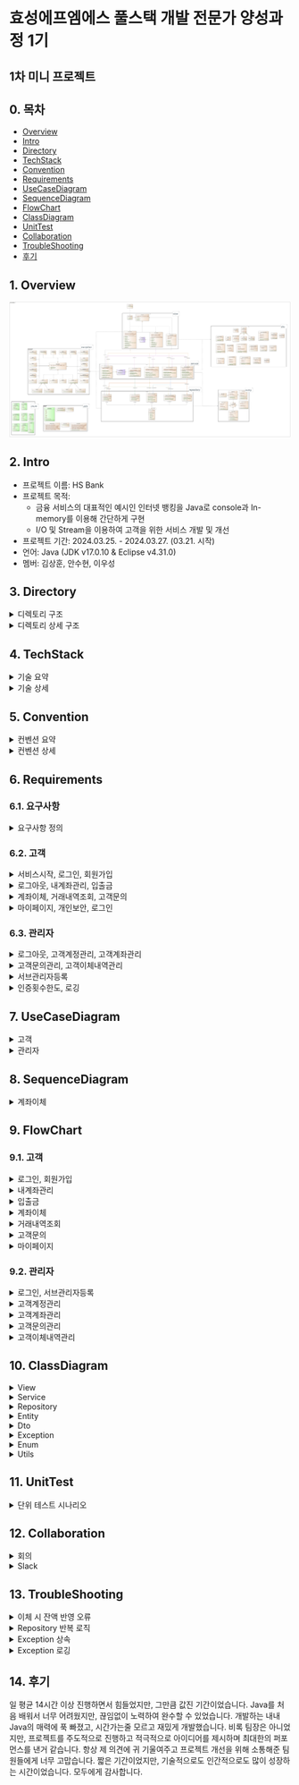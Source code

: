 # 효성에프엠에스 풀스택 개발 전문가 양성과정 1기

## 1차 미니 프로젝트

## 0. 목차

- [Overview](#1-Overview)
- [Intro](#2-Intro)
- [Directory](#3-Directory)
- [TechStack](#4-TechStack)
- [Convention](#5-Convention)
- [Requirements](#6-Requirements)
- [UseCaseDiagram](#7-UseCaseDiagram)
- [SequenceDiagram](#8-SequenceDiagram)
- [FlowChart](#9-FlowChart)
- [ClassDiagram](#10-ClassDiagram)
- [UnitTest](#11-UnitTest)
- [Collaboration](#12-Collaboration)
- [TroubleShooting](#13-TroubleShooting)
- [후기](#14-후기)

## 1. Overview

<img src="https://github.com/rlatkd/hs-bank/blob/main/assets/class_diagram/%ED%81%B4%EB%9E%98%EC%8A%A4%20%EB%8B%A4%EC%9D%B4%EC%96%B4%EA%B7%B8%EB%9E%A8.jpg">

## 2. Intro

- 프로젝트 이름: HS Bank
- 프로젝트 목적:
  - 금융 서비스의 대표적인 예시인 인터넷 뱅킹을 Java로 console과 In-memory를 이용해 간단하게 구현
  - I/O 및 Stream을 이용하여 고객을 위한 서비스 개발 및 개선 
- 프로젝트 기간: 2024.03.25. - 2024.03.27. (03.21. 시작)
- 언어: Java (JDK v17.0.10 & Eclipse v4.31.0)
- 멤버: 김상훈, 안수현, 이우성

## 3. Directory

<details>
<summary>디렉토리 구조</summary>

```
📁 src
 ├──── 📁 dto
 │      ├──── 📁 account
 │      ├──── 📁 inquiry
 │      ├──── 📁 transaction
 │      └──── 📁 user
 │             ├──── 📁 adimin
 │             └──── 📁 client
 ├──── 📁 entity
 ├──── 📁 enumeration
 │      ├──── 📁 admin
 │      ├──── 📁 client
 │      ├──── 📁 inquiry
 │      ├──── 📁 quiz
 │      └──── 📁 transaction
 ├──── 📁 exception
 │      ├──── 📁 account
 │      │      ├──── 📁 deposit
 │      │      └──── 📁 withdraw
 │      ├──── 📁 authentication
 │      ├──── 📁 inquiry
 │      ├──── 📁 regex
 │      ├──── 📁 transaction
 │      └──── 📁 user
 │             ├──── 📁 admin
 │             └──── 📁 client
 ├──── 📁 repository
 ├──── 📁 service
 ├──── 📁 utils
 ├──── 📁 view
 └──── 📄 Application.java
```

- dto: 사용자에게 입력받는 데이터 혹은 출력하는 데이터를 담는 객체 
  - account: 계좌 조회, 계좌 등록
  - inquiry: 문의 조회, 문의 리스트 조회, 문의 등록, 문의 수정
  - transaction: 거래 내역 조횐
  - user: 관리자 조회, 고객 조회, 현재 로그인한 고객 조회, 고객 등록, 고객 정보 수정

- entity: 파일의 데이터를 담는 객체
  - 사용자(고객, 관리자), 계좌, 거래 내역, 문의

- enumeration: 객체의 속성으로 사용되는 열거형 상수
  - admin: 관리자 타입
  - client: 성별
  - inquiry: 문의 카테고리, 문의 처리 상태
  - transaction: 거래 상태, 거래 종류

- exception: 시스템에서 사용되는 사용자 정의 예외
  - account: 계좌 조회 불가, 유효하지 않는 계좌, ...
  - authentication: 인증 실패
  - inquiry: 문의 조회 불가, 존재하지 않는 문의
  - regex: 정규표현식 유효성
  - transaction: 거래내역 조회 불가, 이체 불가, ...
  - user: 계정 비활성화 상태, 존재하지 않는 계정, ...
  
- repository: 파일의 데이터를 저장하고 불러오는 객체

- service: 비즈니스 로직을 처리하는 객체

- utils: 시스템에서 사용되는 부가기능 객체

- view: 사용자에게 데이터를 입력받고 출력하는 객체

- Application.java: 프로그램을 실행하는 객체

</details>

<details>
<summary>디렉토리 상세 구조</summary>

```
📁 HS_BANK
 ├──── 📁 .github
 │      ├──── 📁 ISSUE_TEMPLATE
 │      │      ├──── 📄 ✅-feature-request.md
 │      │      └──── 📄 🐞-hotfix-report.md
 │      └──── 📄 PULL_REQUEST_TEMPLATE
 ├──── 📁 bin
 ├──── 📁 src
 │      ├──── 📁 dto
 │      │      ├──── 📁 account
 │      │      │      ├──── 📄 GetAccountDto.java
 │      │      │      ├──── 📄 RegisterAccountDto.java
 │      │      │      └──── 📄 RemoveAccount.java
 │      │      ├──── 📁 inquiry
 │      │      │      ├──── 📄 EditInquiryDto.java
 │      │      │      ├──── 📄 GetInquiryDto.java
 │      │      │      ├──── 📄 GetInquiryListDto.java
 │      │      │      ├──── 📄 RegisterInquiryDto.java
 │      │      │      └──── 📄 RemoveInquiry.java
 │      │      ├──── 📁 transaction
 │      │      │      ├──── 📄 Deposit.java
 │      │      │      ├──── 📄 GetTransactionDto.java
 │      │      │      ├──── 📄 TransferDto.java
 │      │      │      └──── 📄 WithdrawDto.java
 │      │      └──── 📁 user
 │      │             ├──── 📁 adimin
 │      │             │      ├──── 📄 RegisterAdminDto.java
 │      │             │      └──── 📄 RegisterMainAdminDto.java
 │      │             ├──── 📁 client
 │      │             │      ├──── 📄 AddPointDto.java
 │      │             │      ├──── 📄 GetClientDto.java
 │      │             │      ├──── 📄 GetCurrentClientDto.java
 │      │             │      ├──── 📄 RegisterClientDto.java
 │      │             │      └──── 📄 UpdateClientDto.java
 │      │             ├──── 📄 LoginDto.java
 │      │             └──── 📄 RegisterUserDto.java
 │      ├──── 📁 entity
 │      │      ├──── 📄 Account.java
 │      │      ├──── 📄 Admin.java
 │      │      ├──── 📄 Client.java
 │      │      ├──── 📄 Entity.java
 │      │      ├──── 📄 Inquiry.java
 │      │      ├──── 📄 Transaction.java
 │      │      └──── 📄 User.java
 │      ├──── 📁 enumeration
 │      │      ├──── 📁 admin
 │      │      │      └──── 📄 AdminType.java
 │      │      ├──── 📁 client
 │      │      │      └──── 📄 Gender.java
 │      │      ├──── 📁 inquiry
 │      │      │      ├──── 📄 InquiryCategory.java
 │      │      │      └──── 📄 InquiryStatus.java
 │      │      ├──── 📁 quiz
 │      │      │      └──── 📄 Quiz.java 
 │      │      ├──── 📁 transaction
 │      │      │      ├──── 📄 TransactionStatus.java
 │      │      │      └──── 📄 TransactionType.java
 │      │      └──── 📄 ActivationStatus.java
 │      ├──── 📁 exception
 │      │      ├──── 📁 account
 │      │      │      ├──── 📁 deposit
 │      │      │      │      ├──── 📄 DepositAccountDeactivateException.java
 │      │      │      │      └──── 📄 DepositAccountNotFoundException.java 
 │      │      │      ├──── 📁 withdraw
 │      │      │      │      ├──── 📄 WithdrawAccountDeactivateException.java
 │      │      │      │      └──── 📄 WithdrawAccountNotFoundException.java 
 │      │      │      ├──── 📄 AccountDeactivateException.java
 │      │      │      ├──── 📄 AccountExistException.java
 │      │      │      ├──── 📄 AccountListEmptyException.java
 │      │      │      ├──── 📄 AccountNotFoundException.java
 │      │      │      └──── 📄 BalanceInsufficientException.java
 │      │      ├──── 📁 authentication
 │      │      │      └──── 📄 AuthFailureException.java 
 │      │      ├──── 📁 inquiry
 │      │      │      ├──── 📄 InquiryListEmptyException.java
 │      │      │      └──── 📄 InquiryNotFoundException.java
 │      │      ├──── 📁 regex
 │      │      │      └──── 📄 RegexNotValidException.java
 │      │      ├──── 📁 transaction
 │      │      │      ├──── 📄 NotCompeleteTransactionException.java
 │      │      │      ├──── 📄 NotTransferException.java
 │      │      │      ├──── 📄 TransactionListEmptyException.java
 │      │      │      └──── 📄 TransactionNotFoundException.java
 │      │      ├──── 📁 user
 │      │      │      ├──── 📁 admin
 │      │      │      │      ├──── 📄 AdminDeactivateException.java
 │      │      │      │      ├──── 📄 AdminExistException.java
 │      │      │      │      └──── 📄 AdminNotFoundException.java 
 │      │      │      └──── 📁 client
 │      │      │             ├──── 📄 ClientDeactivateException.java
 │      │      │             ├──── 📄 ClientExistException.java
 │      │      │             └──── 📄 ClientNotFoundException.java 
 │      │      ├──── 📄 BaseException.java
 │      │      ├──── 📄 DataAccessException.java
 │      │      └──── 📄 LogException.java
 │      ├──── 📁 repository
 │      │      ├──── 📄 AccountRepository.java
 │      │      ├──── 📄 AdminRepository.java
 │      │      ├──── 📄 ClientRepository.java
 │      │      ├──── 📄 InquiryRepository.java
 │      │      ├──── 📄 Repository.java
 │      │      └──── 📄 TransactionRepository.java
 │      ├──── 📁 service
 │      │      ├──── 📄 AccountService.java
 │      │      ├──── 📄 AdminService.java
 │      │      ├──── 📄 ClientService.java
 │      │      ├──── 📄 InquiryService.java
 │      │      ├──── 📄 TransactionService.java
 │      │      └──── 📄 UserService.java
 │      ├──── 📁 utils
 │      │      ├──── 📄 CaptchaAuthentication.java
 │      │      ├──── 📄 DateTimeGenerator.java
 │      │      ├──── 📄 FilePathConstants.java
 │      │      ├──── 📄 QuizGenerator.java
 │      │      └──── 📄 RegexValidator.java
 │      ├──── 📁 view
 │      │      ├──── 📄 AdminView.java
 │      │      ├──── 📄 ClientView.java
 │      │      ├──── 📄 InitialView.java
 │      │      ├──── 📄 LoginView.java
 │      │      ├──── 📄 QuizView.java
 │      │      └──── 📄 View.java
 │      └──── 📄 Application.java
 │──── 📁 Referenced Libraries
 │      └──── 📄 lombok.jar
 │──── 📄 .gitignore
 └──── 📄 README.md
```

</details>

## 4. TechStack

<details>
<summary>기술 요약</summary>

<img src="https://github.com/rlatkd/hs-bank/blob/main/assets/tech/%EA%B8%B0%EC%88%A0%20%EC%9A%94%EC%84%9C.png">

</details>

<details>
<summary>기술 상세</summary>

**1. BufferedReader**

자바에서 콘솔을 통해 사용자에게 입력받을 수 있는 방법은 Scanner 혹은 BufferedReader를 사용하는 것이다. Scanner는 1KB의 버퍼 사이즈를 갖고 있으며 데이터를 입력받는 즉시 전달한다. BufferedReader는 8KB의 버퍼 사이즈를 갖고 있으며 버퍼가 가득차거나 개행 문자가 나타나면 버퍼의 내용을 한번에 전달한다. Scanner는 입력받을 때마다 전달하기 때문에 한번에 읽어서 전달하는 BufferedReader보다 속도가 느리다. 

HS BANK 프로젝트는 콘솔 프로그램이므로 사용자의 입력을 빠르게 처리하는 것이 중요하다. 따라서 속도가 비교적 빠른 BufferedReader를 활용하여 프로그램의 성능을 향상하였다.

적용 : View.java

**2. 추상 클래스 & 인터페이스**

공통되는 속성과 함수가 여러 곳에 퍼질수록 유지보수성이 저하되는 것은 당연하다. HS BANK 프로그램에는 유지보수성을 향상시키기 위해 추상클래스를 활용하여 공통되는 속성과 함수를 모두 공통화하였다. 또한 추상 메서드를 활용하여 클래스에 특정 함수를 구현하는 것을 강제하였다.

적용 : Repository.java, UserService.java

**3. 사용자 정의 예외**

자바에서는 다양한 예외 클래스를 제공하지만, 때로는 개발자가 예외 클래스를 정의하여 사용자 예외 처리를 구현해야 할 때가 있다. 특히 HS BANK 프로그램은 금융 프로그램이기 때문에 예외의 의미를 정확하게 부여해야 한다. 때문에 사용자 예외 클래스를 정의하여 어떤 상황에 어떤 의미의 예외가 발생하는지 명확하게 하였다. 또한 사용자 예외를 화면 출력 클래스에서 처리하여 상황에 따라 어떤 화면을 출력할지 명시하였다. 이를 통해 유지보수성과 코드의 가독성을 크게 향상시켰다.

적용 : AccountNotFoundException.java

**4. 템플릿 메서드 패턴**

템플릿 메서드 패턴은 여러 클래스에서 공통으로 사용하는 메서드를 템플릿화하여 상위 클래스에 정의하고, 하위 클래스마다 세부 동작을 다르게 구현하는 패턴이다. 

HS BANK 프로그램의 화면 출력 로직은 출력 시작, 출력, 출력 종료로 공통된다. 이러한 로직을 공통화하기 위해 화면 출력 클래스에 템플릿 메서드 패턴을 적용하였다.

적용 : View.java

**5. 싱글톤 패턴**

싱글톤 패턴을 객체를 한번만 생성하여 재사용하는 패턴이다. 객체를 반복해서 생성하면 메모리 성능이 저하될 수 있다. 특히 프로그램의 사용자가 많은 경우 수많은 사용자의 요청을 처리하기 위해 객체를 반복하여 생성하면 메모리 누수 문제가 생길 수 있다. HS BANK 프로그램은 이러한 상황을 방지하고 메모리 효율을 높이기 위해 비즈니스 로직을 처리하는 클래스와 파일 IO 작업을 하는 클래스에 싱글톤 패턴을 적용하였다.

적용 : AccountService.java

**6. 롬복 Getter & Builder**

롬복을 사용하여 Getter 함수를 자동 생성하였다. 또한 Builder를 사용하여 복잡한 객체 생성 코드를 단순화시키고 객체의 불변성을 유지시켰다. 이를 통해 코드의 유지보수성과 가독성을 향상시켰다.

적용 : Account.java

**7. 제네릭 상속**

추상 클래스에 제네릭을 적용하여 공통 함수를 구현하는데 활용하였다. 특히 제네릭을 또 다른 추상 클래스에 상속시켜 제네릭의 타입을 명시하였다. 이를 통해 더 유연하게 공통 함수를 구현하도록 하였다.

적용 : Repository.java

**8. ArrayList**

데이터의 순서대로 아이디를 부여하는 HS BANK의 데이터 저장 로직에 적합한 자료구조인 ArrayList를 활용하였다.

적용 : Repository.java

**9. 객체 직렬화**

파일에 저장해야하는 객체를 직렬화하여 파일에 저장할 수 있도록 하였다. 그리고 역직렬화를 통해 파일에 저장된 객체를 읽어올 수 있도록 하였다.

적용 : Entity.java

**10. FileStream, BufferedStream, ObjectStream**

파일에 객체를 직렬화하여 저장하기 위해 FileOutputStream, BufferedOutputStream, ObjectOutputStream을 사용하였다. 또한 파일에 저장된 객체를 역직렬화하기 위해 FileInputStream, BufferedInputStream, ObjectInputStream을 활용하였다. 특히 BufferedOutputStream와 BufferedInputStream를 활용하여 IO 성능을 향상시켰다.

적용 : Repository.java

**11. 상수 & 열거형 상수**

여러 곳에서 반복 사용되는 데이터는 상수로 선언하였다. 그리고 카테고리가 분류되는 상수는 열거형 상수를 사용하여 유지보수성을 향상시켰다.

적용 : FilePathConstants, Gender.java

**12. 정적 메서드**

여러 곳에서 반복 사용되는 함수는 정적 메서드로 선언하였다. 이를 통해 유지보수성을 향상시켰다.

적용 : DateTimeGenerator.java

**13. BufferedWriter를 통한 로깅**

상세 예외 내용을 파일에 기록하기 위해 FileWriter를 사용하였다. 특히 BufferedWriter을 사용해 IO 성능을 향상시켰다.

적용 : BaseException.java

1**4. 람다 & 스트림**

파일의 내용을 담는 객체 리스트를 사용자에게 출력할 내용을 담는 객체로 변환하기 위해 람다와 스트림을 활용하였다. 이를 통해 코드의 가독성과 유지보수성을 향상시켰다.

적용 : AccountService.java

**15. 멀티 스레드**

HS BANK의 금융 상식 퀴즈 게임을 구현하기 위해 멀티 스레드를 사용하였다. 문제 출제와 카운트가 동시에 진행되게 하였다.

적용 : QuizView.java

**16. 자바 Swing**

금융 상식 퀴즈 화면을 자바 Swing으로 구현하여 사용자의 편의성을 향상시켰다.

적용 : QuizView.java

</details>

## 5. Convention

<details>
<summary>컨벤션 요약</summary>

<img src="https://github.com/rlatkd/hs-bank/blob/main/assets/code_convention/%EC%BD%94%EB%93%9C%20%EC%A0%95%EC%9D%98%EC%84%9C%201.png">

</details>

<details>
<summary>컨벤션 상세</summary>

```
1. 개요
	1.1. 목적
	소프트웨어를 개발하는 모든 과정에 들어가는 비용 중 80%가 유지보수에 쓰여진다.
	소프트웨어의 직접 개발한 개발자가 그 소프트웨어의 유지보수를 담당하는 경우는 거의 볼 수
	없는 경우다. 규칙을 정하고 코드를 작성하게 되면 가독성이 높아져 다른 개발자가 소스
	코드를 처음 보더라도 더 빠르고 확실하게 이해할 수 있게 된다. 따라서 규칙을 정하고 지킴은
	개발자 간 반드시 지켜야 할 약속임을 항상 인지해야 한다.

2. 공통 법칙
	2.1. 작업 디렉토리
		2.1.1. 프로젝트, 패키지, 모듈, 클래스 형태로 형성한다.
	2.2 소스 파일
		2.2.1. 각 자바 소스 파일은 하나의 public class 혹은 public interface 혹은 public enum 을 
		포함한다.
		2.2.2. 하나의 Method 혹은 Class 에서 사용될 객체의 선언 및 생성은 상단에 위치시킨다.

3. 명명법
	3.1. 공통 규칙 
		3.1.1. 이름만으로도 기능을 알 수 있도록 최대한 상세하게 명명한다. 
		3.1.2. 대/소문자가 구분되며 길이에 제한이 없다. 
		3.1.3. 예약어를 사용해서는 안 된다. 
		3.1.4. 숫자로 시작해서는 안 된다. 
		3.1.5. 특수문자는 ‘_’ 혹은 ‘$’ 만 허용한다. 
		3.1.6. 파스칼 표기법(PascalCase)과 카멜 표기법(camelCase)을 사용한다. 
		3.1.7. 반의어는 반드시 대응하는 개념으로 사용해야 한다. 
	3.2. 프로젝트명 
		3.2.1. 대/소문자 구분 없이 시작 가능하다.  
		3.2.2. 대문자 사용을 권장한다. 
	3.3. 패키지명 
		3.3.1. 대/소문자를 모두 허용하지만 클래스명과 쉽게 구분하기 위해서 소문자로 하는 것을 
		원칙으로 한다. 
		3.3.2. 표준 패턴을 따른다. 
		3.3.3. 가급적 한 단어 사용을 권장한다. 
	3.4. 클래스명 
		3.4.1. 파스칼 표기법을 사용한다. 
		3.4.2. 명사로 시작한다. 
			3.4.2.1. 단, DTO 클래스는 동사를 맨 앞에 붙힌다. 
		3.4.3. DTO 클래스는 Dto로 끝나게 구성한다. 
		3.4.4. Entity 클래스는 하나의 명사로 구성한다. 
		3.4.5. Repository 클래스는 해당 Entity와 Repository를 붙혀서 구성한다. 
		3.4.6. Service 클래스는 Entity와 Service를 붙혀서 구성한다. 
		3.4.7. View 클래스는 View로 끝나게 구성한다. 
	3.5. 인터페이스명 
		3.5.1. 특별한 접두사나 접미사를 사용하지 않고 파스칼 표기법을 사용한다. 
		3.5.2. 형용사를 사용한다.  
			3.5.2.1. 단, 유저와 로그인은 명사로 시작한다. 
	3.6. 메서드명 
		카멜 표기법을 사용하며 동사로 시작한다. 
		3.6.1. 속성에 접근하는 메서드명의 접두사는 get, set을 사용한다.  
		3.6.2. 데이터를 조회하는 메서드명의 접두사는 find를 사용한다. 
		3.6.3. 데이터를 입력하는 메서드명의 접두사는 Input을 사용한다. 
		3.6.4. 데이터를 추가하는 메서드명의 접두사는 register를 사용한다. 
		3.6.5. 데이터를 변경하는 메서드명의 접두사는 modify를 사용한다. 
		3.6.6. 데이터를 삭제하는 메서드명의 접두사는 remove를 사용한다. 
		3.6.7. 데이터를 초기화하는 메서드명의 접두사는 initialize를 사용한다. 
		3.6.8. 반환 값의 타입이 boolean인 메서드명의 접두사는 is를 사용한다. 
		3.6.9. 데이터를 불러오는 메서드명의 접두사는 load를 사용한다. 
		3.6.10. 데이터가 있는지 확인하는 메서드명의 접두사는 has를 사용한다. 
		3.6.11. 새로운 객체를 만든 뒤 해당 객체를 리턴해주는 메서드명의 접두사는 create를 사용한다.  
		3.6.12. 해당 객체를 다른 형태의 객체로 변환해주는 메서드명의 접두사는 to를 사용한다. 
		3.6.13. 해당 객체가 복수인지 단수인지 구분하는 메서드명의 접미사는 s를 사용한다. 
		3.6.14. B를 기준으로 A를 하겠다는 메서드명의 전치사는 By를 사용한다. 
	3.7. 변수명 
		3.7.1. 소문자로 시작한다. 
		3.7.2. 카멜 표기법을 사용한다. 
	3.8. 상수명 
		3.8.1. 전부 대문자로 표기한다. 
		3.8.2. 스네이크 표기법(SNAKE_CASE)를 사용한다. 
	3.9. 필드명 
		3.9.1. 변수, 모든 인스턴스 등의 첫 번째 글자는 소문자로 하고, 이후 각 단어의 시작 문자는 
	대문자로 한다. 
		3.9.2. 클래스 변수의 이름은 타입의 이름과 동일하게 지정한다. 
		3.9.3. select, count 등은 입력값, 제어문 혹은 반복문의 임시 변수명으로 사용할 수 있다. 
		
4. 주석문 
	4.1. 공통 주석문 
		4.1.1. 클래스의 주석문은 사용하지 않는다. 
	4.2. 멤버 필드 주석문 
		4.2.1. 멤버 필드 주석문은 라인 단위 ‘//’ 주석으로 한다. 
	4.3. 멤버 메서드 주석문 
		4.3.1. 멤버 메서드의 주석문은 필요에 따라 작성한다. 
	4.4. 기타 주석문 
		4.4.1. 코드 작성 중 설명이 필요한 부분의 경우 라인 단위 주석을 통해 기입한다. 
	
5. 기타 스타일 
	5.1. 들여쓰기 
		5.1.1. 들여쓰기는 이클립스 프로그램 내 자동 정렬 기능(ctrl+shift+F)을 사용한다. 
		5.1.2. ‘{‘ 기호는 메서드 이름과 같은 줄에 위치하고, ‘}’ 기호는 다른 줄에 위치하며 해당 
		줄에는 주석을 제외한 어떤 코드도 위치할 수 없다. 
	5.2. 선언 
		5.2.1. 패키지 / 임포트 
		필요에 따라 package 문이 나타날 수 있다. package 문 이후 한 줄을 띄우고 다음으로 
		import 문이 위치하도록 한다. import의 경우 한 줄에 하나의 import만 명시한다. 
		5.2.2. 클래스 / 인터페이스 
		import 문 이후 class 혹은 interface 선언문을 명시한다. class 혹은 interface 선언문의 
		구성은 다음과 같은 순서로 나타낸다. 
			5.2.2.1. class/interface 주석 
			5.2.2.2. class/interface 선언문 
			5.2.2.3. class/interface에 속하며 멤버 필드(private, protected, public 순으로 선언) 
			5.2.2.4. class 객체 생성자 
			5.2.2.5. class method 주석 
			5.2.2.6. class method 객체에서 사용될 메서드 
	5.3. 공백 
		조건문, 제어문의 키워드(if, while, switch, for, return 등)와의 관계 
		5.3.1. 시작 시 ‘(‘, ‘{‘의 괄호 앞에 한 칸의 빈칸을 포함하여 작성한다. 
		5.3.2. 종료 시 ‘)’, ‘}’의 괄호 뒤에는 주석을 제외한 어떠한 코드도 작성하지 않는다.  
	5.4. 제어문 및 반복문 
		5.4.1. if 
		if-else statement에서 else는 같은 줄에 위치한다. 
		5.4.2. for 
		for 문에서 ‘{‘는 같은 줄에, ‘}’는 새로운 줄에 위치한다. 
		5.4.3. while 
		while 문에서 ‘{‘는 같은 줄에, ‘}’는 새로운 줄에 위치한다. 
		5.4.4. switch 
		switch 문에서 실행 코드와 ‘break;’는 새로운 줄에 위치한다. 
		5.4.5. try / catch / finally 
		try-catch-finally 문에서 ‘{‘는 같은 줄에, ‘}’는 새로운 줄에 위치한다. 
	
6. 출력 형식 
	6.1. 선택지 출력 형식 
		6.1.1. 프로그램 실행 시 출력되는 선택지는 ‘[1] 선택지1  [2] 선택지2’의 양식을 따른다. 
	6.2. 리스트 출력 형식 
		6.2.1. 프로그램 실행 시 출력되는 리스트는 출력 값을 정해진 커스텀 형식을 사용한다.
```

</details>

## 6. Requirements

### 6.1. 요구사항

<details>
<summary>요구사항 정의</summary>

<img src="https://github.com/rlatkd/hs-bank/blob/main/assets/requirements/%EC%9A%94%EA%B5%AC%EC%82%AC%ED%95%AD%20%EC%A0%95%EC%9D%98%EC%84%9C.png">

</details>

### 6.2. 고객

<details>
<summary>서비스시작, 로그인, 회원가입</summary>

<img src="https://github.com/rlatkd/hs-bank/blob/main/assets/requirements/%EC%84%9C%EB%B9%84%EC%8A%A4%EC%8B%9C%EC%9E%91_%EB%A1%9C%EA%B7%B8%EC%9D%B8_%ED%9A%8C%EC%9B%90%EA%B0%80%EC%9E%85.png">

</details>

<details>
<summary>로그아웃, 내계좌관리, 입출금</summary>

<img src="https://github.com/rlatkd/hs-bank/blob/main/assets/requirements/%EB%A1%9C%EA%B7%B8%EC%95%84%EC%9B%83_%EB%82%B4%EA%B3%84%EC%A2%8C%EA%B4%80%EB%A6%AC_%EC%9E%85%EC%B6%9C%EA%B8%88.png">

</details>

<details>
<summary>계좌이체, 거래내역조회, 고객문의</summary>

<img src="https://github.com/rlatkd/hs-bank/blob/main/assets/requirements/%EA%B3%84%EC%A2%8C%EC%9D%B4%EC%B2%B4_%EA%B1%B0%EB%9E%98%EB%82%B4%EC%97%AD%EC%A1%B0%ED%9A%8C_%EA%B3%A0%EA%B0%9D%EB%AC%B8%EC%9D%98.png">

</details>

<details>
<summary>마이페이지, 개인보안, 로그인</summary>

<img src="https://github.com/rlatkd/hs-bank/blob/main/assets/requirements/%EB%A7%88%EC%9D%B4%ED%8E%98%EC%9D%B4%EC%A7%80_%EA%B0%9C%EC%9D%B8%EB%B3%B4%EC%95%88_%EB%A1%9C%EA%B7%B8%EC%9D%B8.png">

</details>

### 6.3. 관리자

<details>
<summary>로그아웃, 고객계정관리, 고객계좌관리</summary>

<img src="https://github.com/rlatkd/hs-bank/blob/main/assets/requirements/%EB%A1%9C%EA%B7%B8%EC%95%84%EC%9B%83_%EA%B3%A0%EA%B0%9D%EA%B3%84%EC%A0%95%EA%B4%80%EB%A6%AC_%EA%B3%A0%EA%B0%9D%EA%B3%84%EC%A2%8C%EA%B4%80%EB%A6%AC.png">

</details>

<details>
<summary>고객문의관리, 고객이체내역관리</summary>

<img src="https://github.com/rlatkd/hs-bank/blob/main/assets/requirements/%EA%B3%A0%EA%B0%9D%EB%AC%B8%EC%9D%98%EA%B4%80%EB%A6%AC_%EA%B3%A0%EA%B0%9D%EC%9D%B4%EC%B2%B4%EB%82%B4%EC%97%AD%EA%B4%80%EB%A6%AC.png">

</details>

<details>
<summary>서브관리자등록</summary>

<img src="https://github.com/rlatkd/hs-bank/blob/main/assets/requirements/%EC%84%9C%EB%B8%8C%EA%B4%80%EB%A6%AC%EC%9E%90%EB%93%B1%EB%A1%9D.png">

</details>

<details>
<summary>인증횟수한도, 로깅</summary>

<img src="https://github.com/rlatkd/hs-bank/blob/main/assets/requirements/%EC%9D%B8%EC%A6%9D%ED%9A%9F%EC%88%98%ED%95%9C%EB%8F%84_%EB%A1%9C%EA%B9%85.png">

</details>

## 7. UseCaseDiagram

<details>
<summary>고객</summary>

<img src="https://github.com/rlatkd/hs-bank/blob/main/assets/usecase_diagram/%EC%9C%A0%EC%8A%A4%EC%BC%80%EC%9D%B4%EC%8A%A4%20%EB%8B%A4%EC%9D%B4%EC%96%B4%EA%B7%B8%EB%9E%A8%20%EA%B3%A0%EA%B0%9D.jpg">

</details>

<details>
<summary>관리자</summary>

<img src="https://github.com/rlatkd/hs-bank/blob/main/assets/usecase_diagram/%EC%9C%A0%EC%8A%A4%EC%BC%80%EC%9D%B4%EC%8A%A4%20%EB%8B%A4%EC%9D%B4%EC%96%B4%EA%B7%B8%EB%9E%A8%20%EA%B4%80%EB%A6%AC%EC%9E%90.jpg">

</details>

## 8. SequenceDiagram

<details>
<summary>계좌이체</summary>

<img src="https://github.com/rlatkd/hs-bank/blob/main/assets/sequence_diagram/%EC%8B%9C%ED%80%80%EC%8A%A4%20%EB%8B%A4%EC%9D%B4%EC%96%B4%EA%B7%B8%EB%9E%A8.png">

</details>

## 9. FlowChart

### 9.1. 고객

<details>
<summary>로그인, 회원가입</summary>

<img src="https://github.com/rlatkd/hs-bank/blob/main/assets/flow_chart/%EB%A1%9C%EA%B7%B8%EC%9D%B8_%ED%9A%8C%EC%9B%90%EA%B0%80%EC%9E%85.png">

</details>

<details>
<summary>내계좌관리</summary>

<img src="https://github.com/rlatkd/hs-bank/blob/main/assets/flow_chart/%EB%82%B4%EA%B3%84%EC%A2%8C%EA%B4%80%EB%A6%AC.png">

</details>

<details>
<summary>입출금</summary>

<img src="https://github.com/rlatkd/hs-bank/blob/main/assets/flow_chart/%EC%9E%85%EC%B6%9C%EA%B8%88.png">

</details>

<details>
<summary>계좌이체</summary>

<img src="https://github.com/rlatkd/hs-bank/blob/main/assets/flow_chart/%EA%B3%84%EC%A2%8C%EC%9D%B4%EC%B2%B4.png">

</details>

<details>
<summary>거래내역조회</summary>

<img src="https://github.com/rlatkd/hs-bank/blob/main/assets/flow_chart/%EA%B1%B0%EB%9E%98%EB%82%B4%EC%97%AD%EC%A1%B0%ED%9A%8C.png">

</details>

<details>
<summary>고객문의</summary>

<img src="https://github.com/rlatkd/hs-bank/blob/main/assets/flow_chart/%EA%B3%A0%EA%B0%9D%EB%AC%B8%EC%9D%98.png">

</details>

<details>
<summary>마이페이지</summary>

<img src="https://github.com/rlatkd/hs-bank/blob/main/assets/flow_chart/%EB%A7%88%EC%9D%B4%ED%8E%98%EC%9D%B4%EC%A7%80.png">

</details>

### 9.2. 관리자

<details>
<summary>로그인, 서브관리자등록</summary>

<img src="https://github.com/rlatkd/hs-bank/blob/main/assets/flow_chart/%EB%A1%9C%EA%B7%B8%EC%9D%B8_%EC%84%9C%EB%B8%8C%EA%B4%80%EB%A6%AC%EC%9E%90%EB%93%B1%EB%A1%9D.png">

</details>

<details>
<summary>고객계정관리</summary>

<img src="https://github.com/rlatkd/hs-bank/blob/main/assets/flow_chart/%EA%B3%A0%EA%B0%9D%EA%B3%84%EC%A0%95%EA%B4%80%EB%A6%AC.png">

</details>

<details>
<summary>고객계좌관리</summary>

<img src="https://github.com/rlatkd/hs-bank/blob/main/assets/flow_chart/%EA%B3%A0%EA%B0%9D%EA%B3%84%EC%A2%8C%EA%B4%80%EB%A6%AC.png">

</details>

<details>
<summary>고객문의관리</summary>

<img src="https://github.com/rlatkd/hs-bank/blob/main/assets/flow_chart/%EA%B3%A0%EA%B0%9D%EB%AC%B8%EC%9D%98%EA%B4%80%EB%A6%AC.png">

</details>

<details>
<summary>고객이체내역관리</summary>

<img src="https://github.com/rlatkd/hs-bank/blob/main/assets/flow_chart/%EA%B3%A0%EA%B0%9D%EC%9D%B4%EC%B2%B4%EB%82%B4%EC%97%AD%EA%B4%80%EB%A6%AC.png">

</details>

## 10. ClassDiagram

<details>
<summary>View</summary>

<img src="https://github.com/rlatkd/hs-bank/blob/main/assets/class_diagram/View.png">

</details>

<details>
<summary>Service</summary>

<img src="https://github.com/rlatkd/hs-bank/blob/main/assets/class_diagram/Service.png">

</details>

<details>
<summary>Repository</summary>

<img src="https://github.com/rlatkd/hs-bank/blob/main/assets/class_diagram/Repository.png">

</details>

<details>
<summary>Entity</summary>

<img src="https://github.com/rlatkd/hs-bank/blob/main/assets/class_diagram/Entity.png">

</details>

<details>
<summary>Dto</summary>

<img src="https://github.com/rlatkd/hs-bank/blob/main/assets/class_diagram/Dto.png">

</details>

<details>
<summary>Exception</summary>

<img src="https://github.com/rlatkd/hs-bank/blob/main/assets/class_diagram/Exception.png">

</details>

<details>
<summary>Enum</summary>

<img src="https://github.com/rlatkd/hs-bank/blob/main/assets/class_diagram/Enum.png">

</details>

<details>
<summary>Utils</summary>

<img src="https://github.com/rlatkd/hs-bank/blob/main/assets/class_diagram/Utils.png">

</details>

## 11. UnitTest

<details>
<summary>단위 테스트 시나리오</summary>

<img src="https://github.com/rlatkd/hs-bank/blob/main/assets/test_scenario/%EB%8B%A8%EC%9C%84%20%ED%85%8C%EC%8A%A4%ED%8A%B8%20%EC%8B%9C%EB%82%98%EB%A6%AC%EC%98%A4.png">

</details>

## 12. Collaboration

<details>
<summary>회의</summary>

<img src="https://github.com/rlatkd/hs-bank/blob/main/assets/collaboration/meeting.png">

</details>

<details>
<summary>Slack</summary>

<img src="https://github.com/rlatkd/hs-bank/blob/main/assets/collaboration/slack.png">

</details>

## 13. TroubleShooting

<details>
<summary>이체 시 잔액 반영 오류 </summary>

### 문제 상황

TransactionService에서 이체 기능을 제공하는 transfer 함수를 개발하고 테스트하는 과정에서 문제가 발생했다.

```java
    public synchronized void transfer(int withdrawAccountId, String depositAccountNumber, long amount) throws BaseException {
        Account withdrawAccount = accountRepository.get(withdrawAccountId);
        if(withdrawAccount == null) throw new WithdrawAccountNotFoundException();
        if(!isActiveAccount(withdrawAccount)) throw new WithdrawAccountDeactivateException();
        if(withdrawAccount.getBalance() < amount) throw new BalanceInsufficientException();

        Account depositAccount = accountRepository.get(depositAccountNumber);
        if(depositAccount == null) throw new DepositAccountNotFoundException();
        if(!isActiveAccount(depositAccount)) throw new DepositAccountDeactivateException();

        Transaction transaction = Transaction.builder().
                date(DateTimeGenerator.getDateTimeNow()).
                type(TransactionType.TRANSFER).
                amount(amount).
                withdrawAccountId(withdrawAccountId).
                depositAccountId(depositAccount.getId()).
                status(TransactionStatus.COMPLETE).
                build();

        withdrawAccount.setBalance(withdrawAccount.getBalance() - amount);

        depositAccount.setBalance(depositAccount.getBalance() + amount);
        accountRepository.update();

        transactionRepository.add(transaction);
    }
```

transfer 함수의 코드이다. AccountRepository의 get 함수를 사용해서 출금 계좌와 입금 계좌를 가져온다. 

일단 출금 계좌와 입금 계좌가 이체 가능한 상태인지 확인한다. 

만약 이체 가능한 상태라면 출금 계좌와 입금 계좌의 잔액을 수정하고, 거래 내역을 추가한다.

이 함수를 사용해서 이체를 진행해보자.

```bash
GetAccountDto{id=1, bankName='신한', number='110466796544', ownerName='이우성', balance=10000, registeredAt='2024-03-26 11:29:29', status='활성화'}

GetAccountDto{id=2, bankName='카카오뱅크', number='45832813', ownerName='이우성', balance=0, registeredAt='2024-03-26 11:30:07', status='활성화'}
```

현재 계좌 목록이다. 

1번 계좌에서 2번 계좌로 5000원 이체를 진행할 것이다.

```bash
GetAccountDto{id=1, bankName='신한', number='110466796544', ownerName='이우성', balance=10000, registeredAt='2024-03-26 11:29:29', status='활성화'}

GetAccountDto{id=2, bankName='카카오뱅크', number='45832813', ownerName='이우성', balance=5000, registeredAt='2024-03-26 11:30:07', status='활성화'}
```

이체를 진행한 후 결과이다. 

잔액을 보면 2번 계좌에 5000원이 입금되긴 했지만, 1번 계좌에서 5000원이 출금이 되지 않았다.

### 원인

```java
    public synchronized void transfer(int withdrawAccountId, String depositAccountNumber, long amount) throws BaseException {
        Account withdrawAccount = accountRepository.get(withdrawAccountId);
//        if(withdrawAccount == null) throw new WithdrawAccountNotFoundException();
//        if(!isActiveAccount(withdrawAccount)) throw new WithdrawAccountDeactivateException();
//        if(withdrawAccount.getBalance() < amount) throw new BalanceInsufficientException();

        Account depositAccount = accountRepository.get(depositAccountNumber);
//        if(depositAccount == null) throw new DepositAccountNotFoundException();
//        if(!isActiveAccount(depositAccount)) throw new DepositAccountDeactivateException();

//        Transaction transaction = Transaction.builder().
//                date(DateTimeGenerator.getDateTimeNow()).
//                type(TransactionType.TRANSFER).
//                amount(amount).
//                withdrawAccountId(withdrawAccountId).
//                depositAccountId(depositAccount.getId()).
//                status(TransactionStatus.COMPLETE).
//                build();

        withdrawAccount.setBalance(withdrawAccount.getBalance() - amount);

        depositAccount.setBalance(depositAccount.getBalance() + amount);
        accountRepository.update();

//        transactionRepository.add(transaction);
    }

```

transfer 함수 코드를 다시 보자. 

문제가 되는 부분을 제외하고 모두 주석 처리했다.

여기서 AccountRepository의 함수는 get(int id), get(String number), update()가 사용된다.

```java
    public final E get(int id) throws BaseException {
        load();
        for(Entity entity : entityList)
            if(entity.getId() == id) return (E)entity;
        return null;
    }
    
    public Account get(String number) throws BaseException {
        load();
        for(Account account : entityList)
            if(account.getNumber().equals(number)) return account;
        return null;
    }
    
    public final void update() throws BaseException {
        save();
    }
```

AccountRepository의 get(int id), get(String number), update() 코드이다. 

get(int id)와 update()는 AccountRepository의 추상 클래스 Repository의 함수이다.

get(int id)과 get(String number)은 제일 먼저 load()를 호출한다.

update()는 save()를 호출한다.

```java
    protected final void load() throws BaseException {
        FileInputStream fileInputStream = null;
        BufferedInputStream bufferedInputStream = null;
        ObjectInputStream objectInputStream = null;
        try {
            fileInputStream = new FileInputStream(path);
            bufferedInputStream = new BufferedInputStream(fileInputStream);
            objectInputStream = new ObjectInputStream(bufferedInputStream);

            Object object = null;
            while ((object = objectInputStream.readObject()) != null)
                entityList = (ArrayList<E>) object;
        } catch (EOFException e) {
            log(e);
        } catch (IOException | ClassNotFoundException e) {
            log(e);
            throw new DataAccessException();
        } finally {
            try {
                if(objectInputStream != null) objectInputStream.close();
                if(bufferedInputStream != null) bufferedInputStream.close();
                if(fileInputStream != null) fileInputStream.close();
            } catch (IOException e) {
                log(e);
                throw new DataAccessException();
            }
        }
    }
```

Repository의 load() 코드이다. 파일의 내용을 ArrayList<E>로 변환해서 멤버 변수에 담는 역할을 한다. 

다시 말해 현재 파일의 내용을 Repository의 entityList에 최신화하는 것이다.

```java
    protected final void save() throws BaseException {
        FileOutputStream fileOutputStream = null;
        BufferedOutputStream bufferedOutputStream = null;
        ObjectOutputStream objectOutputStream = null;
        try {
            fileOutputStream = new FileOutputStream(path);
            bufferedOutputStream = new BufferedOutputStream(fileOutputStream);
            objectOutputStream = new ObjectOutputStream(bufferedOutputStream);

            objectOutputStream.writeObject(entityList);
        } catch (IOException e) {
            log(e);
            throw new DataAccessException();
        } finally {
            try {
                objectOutputStream.close();
                bufferedOutputStream.close();
                fileOutputStream.close();
            } catch (IOException e) {
                log(e);
                throw new DataAccessException();
            }
        }
    }
```

Repository의 save() 코드이다. 

entityList의 현재 내용을 파일에 저장하는 역할을 한다.

```java
    public synchronized void transfer(int withdrawAccountId, String depositAccountNumber, long amount) throws BaseException {
        Account withdrawAccount = accountRepository.get(withdrawAccountId);
//        if(withdrawAccount == null) throw new WithdrawAccountNotFoundException();
//        if(!isActiveAccount(withdrawAccount)) throw new WithdrawAccountDeactivateException();
//        if(withdrawAccount.getBalance() < amount) throw new BalanceInsufficientException();

        Account depositAccount = accountRepository.get(depositAccountNumber);
//        if(depositAccount == null) throw new DepositAccountNotFoundException();
//        if(!isActiveAccount(depositAccount)) throw new DepositAccountDeactivateException();

//        Transaction transaction = Transaction.builder().
//                date(DateTimeGenerator.getDateTimeNow()).
//                type(TransactionType.TRANSFER).
//                amount(amount).
//                withdrawAccountId(withdrawAccountId).
//                depositAccountId(depositAccount.getId()).
//                status(TransactionStatus.COMPLETE).
//                build();

        withdrawAccount.setBalance(withdrawAccount.getBalance() - amount);

        depositAccount.setBalance(depositAccount.getBalance() + amount);
        accountRepository.update();

//        transactionRepository.add(transaction);
    }
```

다시 transfer 함수로 돌아오자. 

get(int id)와 get(String number)는 모두 load()를 호출한다.

그리고 각 함수는 load()를 호출한다.

그렇게 되면 AccountRepository의 entityList는 마지막으로 실행된 get(String number)에 의해 주소가 변경된다.

get(int id)를 호출했을 때는 AccountRepository의 entityList가 1번 주소를 참조하고 있었다면, 그 후 get(String number)를 호출했을 때는 entityList가 2번 주소를 참조하게 되는 것이다.

따라서 withdrawAccount는 1번 주소를 참조하고 있는 entityList에 있는 Account를 참조하게 되고, depositAccount는 2번 주소를 참조하고 있는 entityList에 있는 Account를 참조하게 된다.

때문에 withdrawAccount를 수정하고 update()를 호출해도, update()는 AccountReposiotry의 2번 주소를 참조하고 있는 entityList를 파일에 반영하기 때문에 withdrawAccount의 수정 사항은 반영이 안되는 것이다.

### 해결

transfer 함수 내에서 load()를 두 번 호출하여 생긴 문제이니, 한 번만 호출하도록 코드를 수정하면 된다.

```java
    public Account getWithoutLoad(String number){
        for(Account account : entityList)
            if(account.getNumber().equals(number)) return account;
        return null;
    }
```

AccountRepository에 load()를 호출하지 않는 getWithoutLoad(String number)를 만들었다.

```java
    public synchronized void transfer(int withdrawAccountId, String depositAccountNumber, long amount) throws BaseException {
        Account withdrawAccount = accountRepository.get(withdrawAccountId);
//        if(withdrawAccount == null) throw new WithdrawAccountNotFoundException();
//        if(!isActiveAccount(withdrawAccount)) throw new WithdrawAccountDeactivateException();
//        if(withdrawAccount.getBalance() < amount) throw new BalanceInsufficientException();

        Account depositAccount = accountRepository.getWithoutLoad(depositAccountNumber);
//        if(depositAccount == null) throw new DepositAccountNotFoundException();
//        if(!isActiveAccount(depositAccount)) throw new DepositAccountDeactivateException();

//        Transaction transaction = Transaction.builder().
//                date(DateTimeGenerator.getDateTimeNow()).
//                type(TransactionType.TRANSFER).
//                amount(amount).
//                withdrawAccountId(withdrawAccountId).
//                depositAccountId(depositAccount.getId()).
//                status(TransactionStatus.COMPLETE).
//                build();

        withdrawAccount.setBalance(withdrawAccount.getBalance() - amount);

        depositAccount.setBalance(depositAccount.getBalance() + amount);
        accountRepository.update();

//        transactionRepository.add(transaction);
    }
```

수정된 transfer 함수 코드이다.

get(int id)에 의해서 이미 load()가 실행됐으니, 그 다음부터는 load()가 실행되지 않도록 getWithoutLoad(String number)를 호출한다.

```java
GetAccountDto{id=1, bankName='신한', number='110466796544', ownerName='이우성', balance=5000, registeredAt='2024-03-26 11:29:29', status='활성화'}

GetAccountDto{id=2, bankName='카카오뱅크', number='45832813', ownerName='이우성', balance=5000, registeredAt='2024-03-26 11:30:07', status='활성화'}
```

수정된 코드를 테스트한 결과이다.

아까와 달리 1번 계좌에서 5000원이 출금되었다.

</details>

<details>
<summary>Repository 반복 로직</summary>

### 문제상황

```java
public abstract class Repository<E> {
    protected List<E> entityList;
    protected String path;

    protected Repository(String path) {
        this.entityList = new ArrayList<>();
        this.path = path;
    }

    protected final void load() throws BaseException {
        FileInputStream fileInputStream = null;
        BufferedInputStream bufferedInputStream = null;
        ObjectInputStream objectInputStream = null;
        try {
            fileInputStream = new FileInputStream(path);
            bufferedInputStream = new BufferedInputStream(fileInputStream);
            objectInputStream = new ObjectInputStream(bufferedInputStream);

            Object object = null;
            while ((object = objectInputStream.readObject()) != null)
                entityList = (ArrayList<E>) object;
        } catch (EOFException e) {
            log(e);
        } catch (IOException | ClassNotFoundException e) {
            log(e);
            throw new DataAccessException();
        } finally {
            try {
                if(objectInputStream != null) objectInputStream.close();
                if(bufferedInputStream != null) bufferedInputStream.close();
                if(fileInputStream != null) fileInputStream.close();
            } catch (IOException e) {
                log(e);
                throw new DataAccessException();
            }
        }
    }
    protected final void save() throws BaseException {
        FileOutputStream fileOutputStream = null;
        BufferedOutputStream bufferedOutputStream = null;
        ObjectOutputStream objectOutputStream = null;
        try {
            fileOutputStream = new FileOutputStream(path);
            bufferedOutputStream = new BufferedOutputStream(fileOutputStream);
            objectOutputStream = new ObjectOutputStream(bufferedOutputStream);

            objectOutputStream.writeObject(entityList);
        } catch (IOException e) {
            log(e);
            throw new DataAccessException();
        } finally {
            try {
                objectOutputStream.close();
                bufferedOutputStream.close();
                fileOutputStream.close();
            } catch (IOException e) {
                log(e);
                throw new DataAccessException();
            }
        }
    }
    
    public final void update() throws BaseException {
        save();
    }
    
    protected final E getLastEntity() {
        return entityList.isEmpty() ? null : entityList.get(entityList.size() - 1);
    }

```

추상 클래스 Repository의 코드이다. 

load()는 파일의 내용을 entityList에 담는다. 

save()는 entityList를 파일에 저장한다.

update()는 save()를 호출한다.

getLastEntity()는 entityList에서 가장 마지막 주소에 있는 요소를 반환한다.

```java
public class ClientRepository extends Repository<Client> {
    private static ClientRepository clientRepository;
    private ClientRepository() {
        super(FilePathConstants.CLIENT_PATH);
    }

    public static ClientRepository getInstance(){
        if(clientRepository == null)
            clientRepository = new ClientRepository();
        return clientRepository;
    }

    public void add(Client client) throws BaseException {
        load();
        client.setId(getLastEntity() == null ? 1 : getLastEntity().getId() + 1);
        entityList.add(client);
        save();
    }
    public Account get(int id) throws BaseException {
        load();
        for(Client client : entityList)
            if(client.getId() == id) return client;
        return null;
    }
    public List<Account> getClientList() throws BaseException {
        load();
        return entityList;
    }
    public void remove(int id) throws BaseException {
        load();
        for(int i = 0; i < entityList.size(); i++){
            if(entityList.get(i).getId() == id) entityList.remove(i);
            break;
        }
        save();
    }
```

Repository의 자식인 AccountRepository이다.

add, get, getAccountList, remove 함수가 구현되어 있다.

```java
public class AccountRepository extends Repository<Account> {
    private static AccountRepository accountRepository;
    private AccountRepository() {
        super(FilePathConstants.ACCOUNT_PATH);
    }

    public static AccountRepository getInstance(){
        if(accountRepository == null)
            accountRepository = new AccountRepository();
        return accountRepository;

    }

    public void add(Account account) throws BaseException {
        load();
        account.setId(getLastEntity() == null ? 1 : getLastEntity().getId() + 1);
        entityList.add(account);
        save();
    }
    public Account get(int id) throws BaseException {
        load();
        for(Account account : entityList)
            if(account.getId() == id) return account;
        return null;
    }
    public List<Account> getAccountList() throws BaseException {
        load();
        return entityList;
    }
    public void remove(int id) throws BaseException {
        load();
        for(int i = 0; i < entityList.size(); i++){
            if(entityList.get(i).getId() == id) entityList.remove(i);
            break;
        }
        save();
    }
```

Repository의 자식인 AccountRepository이다.

add, get, getAccountList, remove 함수가 구현되어 있다.

ClientRepository와 AccountRepository의 함수가 반복되는 것을 볼 수 있다.

불필요한 반복은 유지보수를 어렵게 하니, 반복 로직을 공통화해야한다.

### 해결

```java
    public void add(Client client) throws BaseException {
        load();
        client.setId(getLastEntity() == null ? 1 : getLastEntity().getId() + 1);
        entityList.add(client);
        save();
    }
    public Account get(int id) throws BaseException {
        load();
        for(Client client : entityList)
            if(client.getId() == id) return client;
        return null;
    }
    public void remove(int id) throws BaseException {
        load();
        for(int i = 0; i < entityList.size(); i++){
            if(entityList.get(i).getId() == id) entityList.remove(i);
            break;
        }
        save();
    }
```

add, get, remove는 E의 id로 로직을 처리하는데, E가 id를 가지고 있는지는 Repository에서 알 수가 없다.

```java
@Getter
@SuperBuilder
public abstract class Entity implements Serializable {
    protected int id;
    public final void setId(int id){
        this.id = id;
    }
}
```

Client와 Account의 부모인 Entity는 id를 가지고 있다.

Repository에서 제네릭 E를 Entity에 상속시키면 E가 id를 갖고 있다는 것을 Repository가 알 수 있다.

```java
public abstract class Repository<E extends Entity> {
```

Repository로 이동해 제네릭 E를 Entity에 상속시켜 E가 id를 갖고 있다는 것을 명시한다.

이제 반복 로직을 공통화 해보자.

```java
public abstract class Repository<E extends Entity> {
    protected List<E> entityList;
    protected String path;

    protected Repository(String path) {
        this.entityList = new ArrayList<>();
        this.path = path;
    }

    protected final void load() throws BaseException {
				.....
    }
    protected final void save() throws BaseException {
        .....
    }
    public final void update() throws BaseException {
        save();
    }
    protected final E getLastEntity() {
        return entityList.isEmpty() ? null : entityList.get(entityList.size() - 1);
    }
    
    // 공통화 코드
    public final void add(E entity) throws BaseException {
        load();
        entity.setId(getLastEntity() == null ? 0 : getLastEntity().getId() + 1);
        entityList.add(entity);
        save();
    }
    public final E get(int id) throws BaseException {
        load();
        for(Entity entity : entityList)
            if(entity.getId() == id) return (E)entity;
        return null;
    }
    public final List<E> getEntityList() throws BaseException {
        load();
        return entityList;
    }
    public final void remove(int id) throws BaseException {
        load();
        for(int i = 0; i < entityList.size(); i++){
            if(entityList.get(i).getId() == id) entityList.remove(i);
            break;
        }
        save();
    }
}
```

제네릭과 상속을 활용해서 반복되는 로직을 Repository에 공통화한 코드이다.

</details>

<details>
<summary>Exception 상속</summary>

### 문제 상황

```java
    public synchronized void cancelTransaction(int id) throws 
            TransactionNotFoundException,
            NotTransferException,
            WithdrawAccountNotFoundException,
            WithdrawAccountDeactivateException,
            BalanceInsufficientException,
            DepositAccountNotFoundException,
            DepositAccountDeactivateException,
            DataAccessException {
```

cancelTransaction 함수는 이체를 취소하는 기능을 한다. 

해당 함수는 사용자 정의 예외를 총 8개 던지고 있다.

해당 함수를 사용하는 것은 고객에게 보여줄 화면을 출력하는 View 클래스다.

View 클래스는 해당 함수를 사용하려면 예외 처리를 8번해야한다.

하지만 현재 개발 중인 시스템은 콘솔 프로그램이기 때문에 예외가 발생해도 View는 경고 메시지를 출력하고 다시 전 화면을 출력하는 것이 예외 처리의 전부다.

즉 cancelTransaction 함수가 예외를 여러 개 던져도 View에서는 예외 처리가 공통된다는 것이다.

따라서 예외를 여러 개 던질 필요가 없다.

### 해결

```java
public abstract class BaseException extends Exception{

    public BaseException(){
        super("시스템에 오류가 발생했습니다. 다시 시도해주세요.");
    }

    public BaseException(String message)  {
        super(message);
    }
```

BaseException이라는 추상 클래스를 만들고 Exception을 상속시킨다.

시스템 내의 모든 사용자 예외는 BaseException을 상속받도록 처리한다.

```java
public synchronized void cancelTransaction(int id) throws BaseException {
```

cancelTransaction 함수 내에서 발생시키는 예외는 모두 BaseException의 자식이기 때문에 BaseException만 던지면 된다.

</details>

<details>
<summary>Exception 로깅</summary>

### 문제상황

e.printStackTrace()를 사용하면 예외 상세내용을 쉽게 확인할 수 있지만, 현재 개발 중인 시스템은 콘솔 프로그램이기 때문에 예외가 발생해도 예외의 상세내용을 출력할 수 없다.

때문에 예외가 발생하더라도 출력할 수 있는 내용은 사용자에게 보여줄 경고 메시지밖에 없다.

문제는 예외가 발생하여도 예외의 상세내용을 개발자도 볼 수 없다는 것이다.

따라서 예외의 상세내용은 별도로 파일에 기록해서 개발자가 열람할 수 있도록 하고, 사용자에게는 경고 메시지만 출력하도록 해야한다.

### 해결

```java
public abstract class BaseException extends Exception{

    public BaseException(){
        super("시스템에 오류가 발생했습니다. 다시 시도해주세요.");
    }

    public BaseException(String message) throws BaseException {
        super(message);
        log();
    }

    private void log() throws BaseException {
        StringWriter stringWriter = null;
        PrintWriter printWriter = null;

        FileWriter fileWriter = null;
        BufferedWriter bufferedWriter = null;

        try{
            stringWriter = new StringWriter();
            printWriter = new PrintWriter(stringWriter);
            printStackTrace(printWriter);

            fileWriter =  new FileWriter(FilePathConstants.LOG_PATH, true);
            bufferedWriter = new BufferedWriter(fileWriter);
            bufferedWriter.write("[" + DateTimeGenerator.getDateTimeNow() + "] " + stringWriter.toString());
            bufferedWriter.newLine();
        } catch (IOException e) {
            log(e);
            throw new LogException();
        } finally {
            try {
                bufferedWriter.close();
                fileWriter.close();
                stringWriter.close();
                printWriter.close();
            } catch (IOException e) {
                log(e);
                throw new LogException();
            }
        }
    }
}
```

개발자가 만든 예외는 모두 BaseException을 부모로 가진다. BaseException이 생성되면 log()를 호출한다.

log()는 예외 상세내용을 로그 파일에 기록한다.

만약 발생한 예외가 BaseException이라면 로그에 기록이 남겠지만, BaseException이 아니라면 기록이 남지 않는다.

BaseException이 아닌 예외가 발생할 수도 있기 때문에 예외를 받아 로그에 기록하는 함수가 필요하다.

```java
    public static void log(Exception exception) throws BaseException {
        StringWriter stringWriter = null;
        PrintWriter printWriter = null;

        FileWriter fileWriter = null;
        BufferedWriter bufferedWriter = null;

        try{
            stringWriter = new StringWriter();
            printWriter = new PrintWriter(stringWriter);
            exception.printStackTrace(printWriter);

            fileWriter =  new FileWriter(FilePathConstants.LOG_PATH, true);
            bufferedWriter = new BufferedWriter(fileWriter);
            bufferedWriter.write("[" + DateTimeGenerator.getDateTimeNow() + "] " + stringWriter);
            bufferedWriter.newLine();
        } catch (IOException e) {
            throw new LogException();
        } finally {
            try {
                bufferedWriter.close();
                fileWriter.close();
                stringWriter.close();
                printWriter.close();
            } catch (IOException e) {
                throw new LogException();
            }
        }
    }
```

log(Exception exception)는 파라미터로 받은 Exception의 상세내용을 로그 파일에 기록한다. 정적 함수이기 때문에 어디서든 호출할 수 있다.

```java
try {
    FileInputStream fis = new FileInputStream(path);
} catch (FileNotFoundException e) {
    log(e);
    throw new DataAccessException();
}
```

BaseException이 아닌 예외가 발생하면 catch문에서 log(Exception exception)을 호출한다.

</details>

## 14. 후기
일 평균 14시간 이상 진행하면서 힘들었지만, 그만큼 값진 기간이었습니다.
Java를 처음 배워서 너무 어려웠지만, 끊임없이 노력하여 완수할 수 있었습니다.
개발하는 내내 Java의 매력에 푹 빠졌고, 시간가는줄 모르고 재밌게 개발했습니다.
비록 팀장은 아니었지만, 프로젝트를 주도적으로 진행하고 적극적으로 아이디어를 제시하며 최대한의 퍼포먼스를 낸거 같습니다.
항상 제 의견에 귀 기울여주고 프로젝트 개선을 위해 소통해준 팀원들에게 너무 고맙습니다.
짧은 기간이었지만, 기술적으로도 인간적으로도 많이 성장하는 시간이었습니다.
모두에게 감사합니다.
